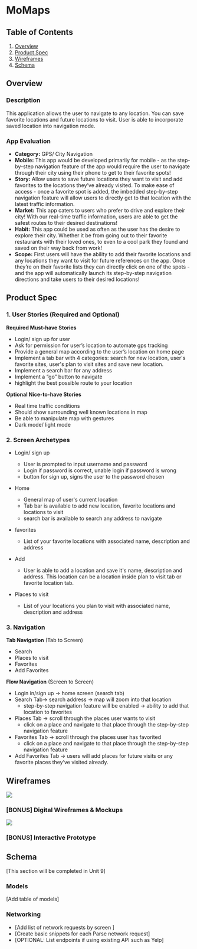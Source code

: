 # MoMaps

## Table of Contents
1. [Overview](#Overview)
1. [Product Spec](#Product-Spec)
1. [Wireframes](#Wireframes)
2. [Schema](#Schema)

## Overview
### Description
This application allows the user to navigate to any location. You can save favorite locations and future locations to visit. User is able to incorporate saved location into navigation mode.

### App Evaluation

- **Category:** GPS/ City Navigation
- **Mobile:** This app would be developed primarily for mobile - as the step-by-step navigation feature of the app would require the user to navigate through their city using their phone to get to their favorite spots!
- **Story:** Allow users to save future locations they want to visit and add favorites to the locations they’ve already visited. To make ease of access - once a favorite spot is added, the imbedded step-by-step navigation feature will allow users to directly get to that location with the latest traffic information.
- **Market:** This app caters to users who prefer to drive and explore their city! With our real-time traffic information, users are able to get the safest routes to their desired destinations!
- **Habit:** This app could be used as often as the user has the desire to explore their city. Whether it be from going out to their favorite restaurants with their loved ones, to even to a cool park they found and saved on their way back from work!
- **Scope:** First users will have the ability to add their favorite locations and any locations they want to visit for future references on the app. Once they’re on their favorite lists they can directly click on one of the spots - and the app will automatically launch its step-by-step navigation directions and take users to their desired locations!

## Product Spec

### 1. User Stories (Required and Optional)

**Required Must-have Stories**

* Login/ sign up for user
* Ask for permission for user’s location to automate gps tracking
* Provide a general map according to the user’s location on home page 
* Implement a tab bar with 4 categories: search for new location, user's favorite sites, user's plan to visit sites and save new location.
* Implement a search bar for any address 
* Implement a “go” button to navigate
* highlight the best possible route to your location

**Optional Nice-to-have Stories**

* Real time traffic conditions
* Should show surrounding well known locations in map  
* Be able to manipulate map with gestures
* Dark mode/ light mode 


### 2. Screen Archetypes

* Login/ sign up
   * User is prompted to input username and password
   * Login if password is correct, unable login if password is wrong
   * button for sign up, signs the user to the password chosen 

* Home
   * General map of user's current location 
   * Tab bar is available to add new location, favorite locations and locations to visit 
   * search bar is available to search any address to navigate
* favorites
   * List of your favorite locations with associated name, description and address  
* Add
   * User is able to add a location and save it's name, description and address. This location can be a location inside plan to visit tab or favorite location tab.
* Places to visit 
   * List of your locations you plan to visit with  associated name, description and address 
### 3. Navigation

**Tab Navigation** (Tab to Screen)

* Search
* Places to visit
* Favorites
* Add Favorites

**Flow Navigation** (Screen to Screen)

* Login in/sign up  -> home screen (search tab)
* Search Tab-> search address -> map will zoom into that location 
   * step-by-step navigation feature will be enabled -> ability to add that location to favorites
* Places Tab -> scroll through the places user wants to visit 
   * click on a place and navigate to that place through the step-by-step navigation feature
* Favorites Tab -> scroll through the places user has favorited 
   * click on a place and navigate to that place through the step-by-step navigation feature
* Add Favorites Tab -> users will add places for future visits or any favorite places they’ve visited already.


## Wireframes
![](https://i.imgur.com/ycQfqfH.jpg)

### [BONUS] Digital Wireframes & Mockups
![](https://i.imgur.com/6GhVKOF.jpg)
### [BONUS] Interactive Prototype

## Schema 
[This section will be completed in Unit 9]
### Models
[Add table of models]
### Networking
- [Add list of network requests by screen ]
- [Create basic snippets for each Parse network request]
- [OPTIONAL: List endpoints if using existing API such as Yelp]
